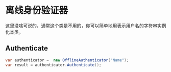 # 离线身份验证器

这里没啥可说的，通常这个类是不用的，你可以简单地用表示用户名的字符串实例化本类。

## Authenticate


```cs
var authenticator =  new OfflineAuthenticator("Name");
var result = authenticator.Authenticate();
```
